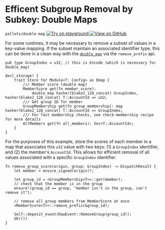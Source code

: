 # Efficent Subgroup Removal by Subkey: Double Maps

`pallets/double-map`
<a target="_blank" href="https://playground.substrate.dev/?deploy=recipes&files=%2Fhome%2Fsubstrate%2Fworkspace%2Fpallets%2Fdouble-map%2Fsrc%2Flib.rs">
	<img src="https://img.shields.io/badge/Playground-Try%20it!-brightgreen?logo=Parity%20Substrate" alt ="Try on playground"/>
</a>
<a target="_blank" href="https://github.com/substrate-developer-hub/recipes/tree/master/pallets/double-map/src/lib.rs">
	<img src="https://img.shields.io/badge/Github-View%20Code-brightgreen?logo=github" alt ="View on GitHub"/>
</a>

For some runtimes, it may be necessary to remove a subset of values in a key-value mapping. If the
subset maintain an associated identifier type, this can be done in a clean way with the
[`double_map`](https://substrate.dev/rustdocs/v3.0.0/frame_support/storage/trait.StorageDoubleMap.html) via the
`remove_prefix` api.

```rust, ignore
pub type GroupIndex = u32; // this is Encode (which is necessary for double_map)

decl_storage! {
	trait Store for Module<T: Config> as Dmap {
		/// Member score (double map)
		MemberScore get(fn member_score):
			double_map hasher(blake2_128_concat) GroupIndex, hasher(blake2_128_concat) T::AccountId => u32;
		/// Get group ID for member
		GroupMembership get(fn group_membership): map hasher(blake2_128_concat) T::AccountId => GroupIndex;
		/// For fast membership checks, see check-membership recipe for more details
		AllMembers get(fn all_members): Vec<T::AccountId>;
	}
}
```

For the purposes of this example, store the scores of each member in a map that associates this
`u32` value with two keys: (1) a `GroupIndex` identifier, and (2) the member's `AccountId`. This
allows for efficient removal of all values associated with a specific `GroupIndex` identifier.

```rust, ignore
fn remove_group_score(origin, group: GroupIndex) -> DispatchResult {
	let member = ensure_signed(origin)?;

	let group_id = <GroupMembership<T>>::get(member);
	// check that the member is in the group
	ensure!(group_id == group, "member isn't in the group, can't remove it");

	// remove all group members from MemberScore at once
	<MemberScore<T>>::remove_prefix(&group_id);

	Self::deposit_event(RawEvent::RemoveGroup(group_id));
	Ok(())
}
```
